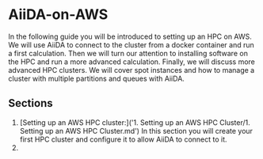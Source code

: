 # AiiDA-on-AWS
In the following guide you will be introduced to setting up an HPC on AWS. We will use AiiDA to connect to the cluster from a docker container and run a first calculation. Then we will turn our attention to installing software on the HPC and run a more advanced calculation. Finally, we will discuss more advanced HPC clusters. We will cover spot instances and how to manage a cluster with multiple partitions and queues with AiiDA.

## Sections
1. [Setting up an AWS HPC cluster:]('1. Setting up an AWS HPC Cluster/1. Setting up an AWS HPC Cluster.md')
In this section you will create your first HPC cluster and configure it to allow AiiDA to connect to it.
3. 
